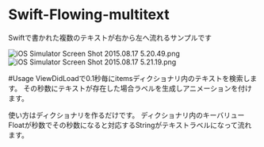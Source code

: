 # Swift-Flowing-multitext
Swiftで書かれた複数のテキストが右から左へ流れるサンプルです

![iOS Simulator Screen Shot 2015.08.17 5.20.49.png](https://qiita-image-store.s3.amazonaws.com/0/62043/c2260030-ad55-d2c3-52ba-1129a532a4a3.png)
![iOS Simulator Screen Shot 2015.08.17 5.21.19.png](https://qiita-image-store.s3.amazonaws.com/0/62043/b6c93354-6a75-1165-3aaf-30a218a404b0.png)

#Usage
ViewDidLoadで0.1秒毎にitemsディクショナリ内のテキストを検索します。
その秒数にテキストが存在した場合ラベルを生成しアニメーションを付けます。

使い方はディクショナリを作るだけです。
ディクショナリ内のキーバリューFloatが秒数でその秒数になると対応するStringがテキストラベルになって流れます。
